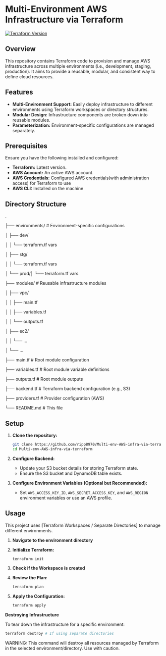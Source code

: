 # Multi-Environment AWS Infrastructure via Terraform

[![Terraform Version](https://img.shields.io/badge/terraform-~>1.x-blue.svg)](https://www.terraform.io) 

## Overview

This repository contains Terraform code to provision and manage AWS infrastructure across multiple environments (i.e., development, staging, production). It aims to provide a reusable, modular, and consistent way to define cloud resources.

## Features

* **Multi-Environment Support:** Easily deploy infrastructure to different environments using Terraform workspaces or directory structures.
* **Modular Design:** Infrastructure components are broken down into reusable modules.
* **Parameterization:** Environment-specific configurations are managed separately.

## Prerequisites

Ensure you have the following installed and configured:

* **Terraform:** Latest version.
* **AWS Account:** An active AWS account.
* **AWS Credentials:** Configured AWS credentials(with administration access) for Terraform to use
* **AWS CLI:** Installed on the machine

## Directory Structure

.

├── environments/       # Environment-specific configurations

│   ├── dev/

│   │   └── terraform.tf vars

│   ├── stg/

│   │   └── terraform.tf vars

│   └── prod/│       └── terraform.tf vars

├── modules/            # Reusable infrastructure modules

│   ├── vpc/

│   │   ├── main.tf

│   │   ├── variables.tf

│   │   └── outputs.tf

│   ├── ec2/

│   │   └── ...

│   └── ...

├── main.tf             # Root module configuration

├── variables.tf        # Root module variable definitions

├── outputs.tf          # Root module outputs

├── backend.tf          # Terraform backend configuration (e.g., S3)

├── providers.tf        # Provider configuration (AWS)

└── README.md           # This file
## Setup

1.  **Clone the repository:**
    ```bash
    git clone https://github.com/ripp8970/Multi-env-AWS-infra-via-terraform.git
    cd Multi-env-AWS-infra-via-terraform
    ```

2.  **Configure Backend:**
    * Update your S3 bucket details for storing Terraform state.
    * Ensure the S3 bucket and DynamoDB table exists.

3.  **Configure Environment Variables (Optional but Recommended):**
    * Set `AWS_ACCESS_KEY_ID`, `AWS_SECRET_ACCESS_KEY`, and `AWS_REGION` environment variables or use an AWS profile.

## Usage

This project uses [Terraform Workspaces / Separate Directories] to manage different environments.


1.  **Navigate to the environment directory**


2.  **Initialize Terraform:**
    ```bash
    terraform init
    ```

3.  **Check if the Workspace is created**


4.  **Review the Plan:**
    ```bash
    terraform plan
    ```

5.  **Apply the Configuration:**
    ```bash
    terraform apply
    ```


**Destroying Infrastructure**

To tear down the infrastructure for a specific environment:

```bash
terraform destroy # If using separate directories
```

WARNING: This command will destroy all resources managed by Terraform in the selected environment/directory. Use with caution.
